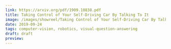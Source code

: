 ```yaml
---
link: https://arxiv.org/pdf/1909.10838.pdf
title: Taking Control of Your Self-Driving Car By Talking To It
image: /images/showreel/Taking Control of Your Self-Driving Car By Talking To It.jpg
date: 2019-09-24
tags: computer-vision, robotics, visual-question-answering
draft: draft
preview:
---
```



